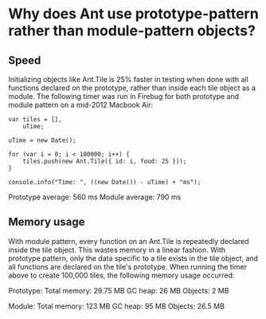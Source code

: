 Why does Ant use prototype-pattern rather than module-pattern objects?
==================================================

Speed
--------------------------------------

Initializing objects like Ant.Tile is 25% faster in testing when done with all functions declared on the prototype, rather than inside each tile object as a module.  The following timer was run in Firebug for both prototype and module pattern on a mid-2012 Macbook Air:

<pre><code>var tiles = [],
	uTime;

uTime = new Date();

for (var i = 0; i < 100000; i++) {
	tiles.push(new Ant.Tile({ id: i, food: 25 }));
}

console.info("Time: ", ((new Date()) - uTime) + "ms");
</code></pre>

Prototype average: 560 ms
Module average: 790 ms

Memory usage
--------------------------------------

With module pattern, every function on an Ant.Tile is repeatedly declared inside the tile object.  This wastes memory in a linear fashion.  With prototype pattern, only the data specific to a tile exists in the tile object, and all functions are declared on the tile's prototype.  When running the timer above to create 100,000 tiles, the following memory usage occurred:

Prototype:
	Total memory: 29.75 MB
	GC heap: 26 MB
	Objects: 2 MB

Module: 
	Total memory: 123 MB
	GC heap: 95 MB
	Objects: 26.5 MB
